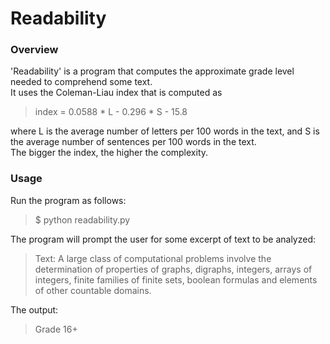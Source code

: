 # Readability

### Overview

'Readability' is a program that computes the approximate grade level needed to comprehend some text.<br>
It uses the Coleman-Liau index that is computed as 
> index = 0.0588 * L - 0.296 * S - 15.8  

where L is the average number of letters per 100 words in the text, and S is the average number of sentences per 100 words in the text.<br>
The bigger the index, the higher the complexity.

### Usage

Run the program as follows:
> $ python readability.py

The program will prompt the user for some excerpt of text to be analyzed:
> Text: A large class of computational problems involve the determination of properties of graphs, digraphs, integers, arrays of integers, finite families of finite sets, boolean formulas and elements of other countable domains.

The output:
> Grade 16+

